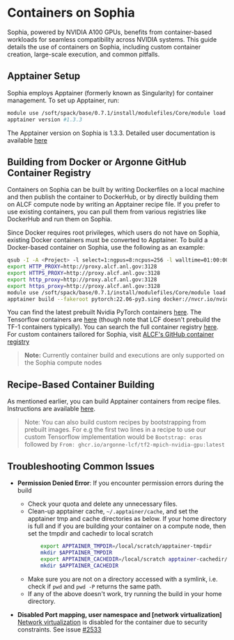 # Containers on Sophia
Sophia, powered by NVIDIA A100 GPUs, benefits from container-based workloads for seamless compatibility across NVIDIA systems. This guide details the use of containers on Sophia, including custom container creation, large-scale execution, and common pitfalls.

## Apptainer Setup

Sophia employs Apptainer (formerly known as Singularity) for container management. To set up Apptainer, run:

```bash
module use /soft/spack/base/0.7.1/install/modulefiles/Core/module load apptainer
apptainer version #1.3.3
```

The Apptainer version on Sophia is 1.3.3. Detailed user documentation is available [here](https://apptainer.org/docs/user/1.3/)

## Building from Docker or Argonne GitHub Container Registry

Containers on Sophia can be built by writing Dockerfiles on a local machine and then publish the container to DockerHub, or by directly building them on ALCF compute node by writing an Apptainer recipe file. If you prefer to use existing containers, you can pull them from various registries like DockerHub and run them on Sophia.

Since Docker requires root privileges, which users do not have on Sophia, existing Docker containers must be converted to Apptainer. To build a Docker-based container on Sophia, use the following as an example:


```bash
qsub -I -A <Project> -l select=1:ngpus=8:ncpus=256 -l walltime=01:00:00 -l filesystems=home:eagle -l singularity_fakeroot=True -q by-node -k doe
export HTTP_PROXY=http://proxy.alcf.anl.gov:3128
export HTTPS_PROXY=http://proxy.alcf.anl.gov:3128
export http_proxy=http://proxy.alcf.anl.gov:3128
export https_proxy=http://proxy.alcf.anl.gov:3128
module use /soft/spack/base/0.7.1/install/modulefiles/Core/module load apptainer
apptainer build --fakeroot pytorch:22.06-py3.sing docker://nvcr.io/nvidia/pytorch:22.06-py3
```
You can find the latest prebuilt Nvidia PyTorch containers [here](https://catalog.ngc.nvidia.com/orgs/nvidia/containers/pytorch).  The Tensorflow containers are [here](https://catalog.ngc.nvidia.com/orgs/nvidia/containers/tensorflow) (though note that LCF doesn't prebuild the TF-1 containers typically).  You can search the full container registry [here](https://catalog.ngc.nvidia.com/containers). For custom containers tailored for Sophia, visit [ALCF's GitHub container registry](https://github.com/argonne-lcf/container-registry/tree/main)

> **Note:** Currently container build and executions are only supported on the Sophia compute nodes

## Recipe-Based Container Building

As mentioned earlier, you can build Apptainer containers from recipe files. Instructions are available [here](https://apptainer.org/docs/user/1.3/build_a_container.html#building-containers-from-apptainer-definition-files).

> Note: You can also build custom recipes by bootstrapping from prebuilt images. For e.g the first two lines in a recipe to use our custom Tensorflow implementation would be `Bootstrap: oras` followed by `From: ghcr.io/argonne-lcf/tf2-mpich-nvidia-gpu:latest`

## Troubleshooting Common Issues

- **Permission Denied Error**: If you encounter permission errors during the build
	- Check your quota and delete any unnecessary files. 
	- Clean-up apptainer cache, `~/.apptainer/cache`, and set the apptainer tmp and cache directories as below. If your home directory is full and if you are building your container on a compute node, then set the tmpdir and cachedir to local scratch 
		```bash
			export APPTAINER_TMPDIR=/local/scratch/apptainer-tmpdir
			mkdir $APPTAINER_TMPDIR
			export APPTAINER_CACHEDIR=/local/scratch apptainer-cachedir/
			mkdir $APPTAINER_CACHEDIR
		```
	- Make sure you are not on a directory accessed with a symlink, i.e. check if `pwd` and `pwd -P` returns the same path.
	- If any of the above doesn't work, try running the build in your home directory.

- **Disabled Port mapping, user namespace and [network virtualization]** [Network virtualization](https://apptainer.org/docs/user/main/networking.html) is disabled for the container due to security constraints. See issue [#2533](https://github.com/apptainer/apptainer/issues/2553)
